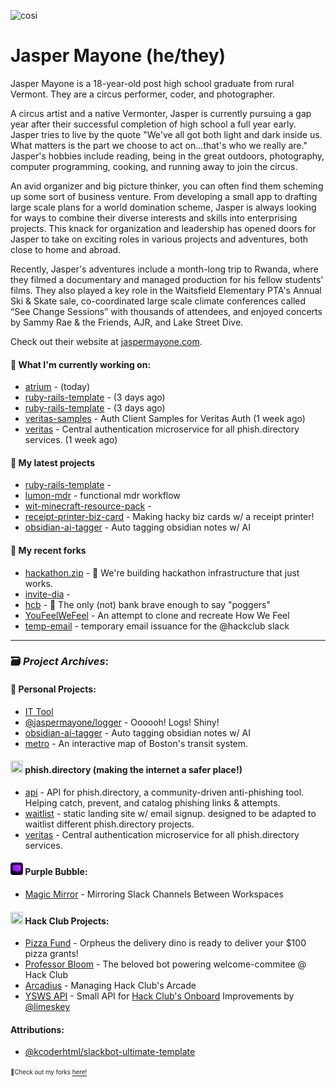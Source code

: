 ![cosi](https://github.com/jaspermayone/jaspermayone/assets/65788728/0597adb6-37c9-4db7-b6d8-1d7107b7bdd8)

# Jasper Mayone (he/they)

Jasper Mayone is a 18-year-old post high school graduate from rural Vermont. They are a circus performer, coder, and photographer.

A circus artist and a native Vermonter, Jasper is currently pursuing a gap year after their successful completion of high school a full year early. Jasper tries to live by the quote "We've all got both light and dark inside us. What matters is the part we choose to act on...that's who we really are." Jasper's hobbies include reading, being in the great outdoors, photography, computer programming, cooking, and running away to join the circus.

An avid organizer and big picture thinker, you can often find them scheming up some sort of business venture. From developing a small app to drafting large scale plans for a world domination scheme, Jasper is always looking for ways to combine their diverse interests and skills into enterprising projects. This knack for organization and leadership has opened doors for Jasper to take on exciting roles in various projects and adventures, both close to home and abroad.

Recently, Jasper's adventures include a month-long trip to Rwanda, where they filmed a documentary and managed production for his fellow students' films. They also played a key role in the Waitsfield Elementary PTA's Annual Ski & Skate sale, co-coordinated large scale climate conferences called “See Change Sessions” with thousands of attendees, and enjoyed concerts by Sammy Rae & the Friends, AJR, and Lake Street Dive.

Check out their website at [jaspermayone.com](https://jaspermayone.com).

#### 👷 What I'm currently working on:

- [atrium](https://github.com/phishdirectory/atrium) -  (today)
- [ruby-rails-template](https://github.com/phishdirectory/ruby-rails-template) -  (3 days ago)
- [ruby-rails-template](https://github.com/jaspermayone/ruby-rails-template) -  (3 days ago)
- [veritas-samples](https://github.com/phishdirectory/veritas-samples) - Auth Client Samples for Veritas Auth (1 week ago)
- [veritas](https://github.com/phishdirectory/veritas) - Central authentication microservice for all phish.directory services. (1 week ago)

#### 🌱 My latest projects

- [ruby-rails-template](https://github.com/jaspermayone/ruby-rails-template) - 
- [lumon-mdr](https://github.com/jaspermayone/lumon-mdr) - functional mdr workflow
- [wit-minecraft-resource-pack](https://github.com/jaspermayone/wit-minecraft-resource-pack) - 
- [receipt-printer-biz-card](https://github.com/jaspermayone/receipt-printer-biz-card) - Making hacky biz cards w/ a receipt printer!
- [obsidian-ai-tagger](https://github.com/jaspermayone/obsidian-ai-tagger) - Auto tagging obsidian notes w/ AI

#### 🍴 My recent forks

- [hackathon.zip](https://github.com/jaspermayone-forks/hackathon.zip) - 🧰 We're building hackathon infrastructure that just works.
- [invite-dia](https://github.com/jaspermayone-forks/invite-dia) - 
- [hcb](https://github.com/jaspermayone-forks/hcb) - 🏦 The only (not) bank brave enough to say "poggers"
- [YouFeelWeFeel](https://github.com/jaspermayone-forks/YouFeelWeFeel) - An attempt to clone and recreate How We Feel
- [temp-email](https://github.com/jaspermayone-forks/temp-email) - temporary email issuance for the @hackclub slack

---

### 🗃️ _Project Archives_:

#### 🌱 Personal Projects:
- [IT Tool](https://github.com/jaspermayone/ittool)
- [@jaspermayone/logger](https://github.com/jaspermayone/logger) - Oooooh! Logs! Shiny!
- [obsidian-ai-tagger](https://github.com/jaspermayone/obsidian-ai-tagger) - Auto tagging obsidian notes w/ AI
- [metro](https://github.com/jaspermayone/metro) - An interactive map of Boston's transit system.

#### <img src="https://raw.githubusercontent.com/phishdirectory/brand/main/phishdirectory.jpeg" width="20" height="20" />  phish.directory (making the internet a safer place!)
- [api](https://github.com/phishdirectory/api) - API for phish.directory, a community-driven anti-phishing tool. Helping catch, prevent, and catalog phishing links & attempts.
- [waitlist](https://github.com/phishdirectory/waitlist) - static landing site w/ email signup. designed to be adapted to waitlist different phish.directory projects.
- [veritas](https://github.com/phishdirectory/veritas) - Central authentication microservice for all phish.directory services.

#### <img src="https://raw.githubusercontent.com/thepurplebubble/brand/main/public/logo.png" width="20" height="20" />  Purple Bubble:
- [Magic Mirror](https://github.com/thepurplebubble/magic-mirror) - Mirroring Slack Channels Between Workspaces

#### <img src="https://assets.hackclub.com/icon-progress-rounded.png" width="20" height="20" /> Hack Club Projects:
- [Pizza Fund](https://github.com/hackclub/pizza-fund) - Orpheus the delivery dino is ready to deliver your $100 pizza grants!
- [Professor Bloom](https://github.com/hackclub/professor-bloom) - The beloved bot powering welcome-commitee @ Hack Club
- [Arcadius](https://github.com/hackclub/arcadius) - Managing Hack Club's Arcade
- [YSWS API](https://github.com/jaspermayone/ysws-api) - Small API for [Hack Club's Onboard](https://hackclub.com/onboard/) Improvements by [@limeskey](https://github.com/limeskey)

#### Attributions:
- [@kcoderhtml/slackbot-ultimate-template](https://github.com/kcoderhtml/slackbot-ultimate-template?tab=readme-ov-file#template-example)

<sup><sub>🍴Check out my forks [here!](https://github.com/jaspermayone-forks/why)</sub></sup>
